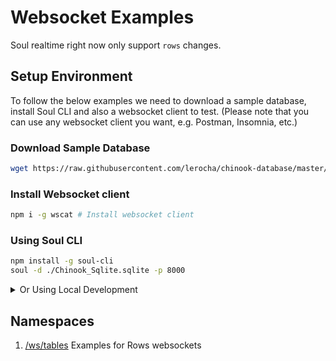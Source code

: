 # Websocket Examples

Soul realtime right now only support `rows` changes.

## Setup Environment

To follow the below examples we need to download a sample database, install Soul CLI and also a websocket client to test.
(Please note that you can use any websocket client you want, e.g. Postman, Insomnia, etc.)

### Download Sample Database

```bash
wget https://raw.githubusercontent.com/lerocha/chinook-database/master/ChinookDatabase/DataSources/Chinook_Sqlite.sqlite # Download sample sqlite database
```

### Install Websocket client

```bash
npm i -g wscat # Install websocket client
```

### Using Soul CLI

```bash
npm install -g soul-cli
soul -d ./Chinook_Sqlite.sqlite -p 8000
```

<details>
  <summary>Or Using Local Development</summary>

```bash
git clone https://github.com/thevahidal/soul # Clone project
npm install # Install dependencies
npm link # might need `sudo`
soul -d ./Chinook_Sqlite.sqlite -p 8000
```

</details>

## Namespaces

1. [/ws/tables](docs/ws/rows-examples.md) Examples for Rows websockets
